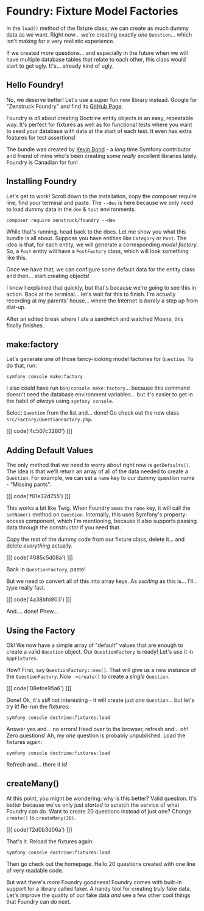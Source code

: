 # Foundry: Fixture Model Factories

In the `load()` method of the fixture class, we can create as much dummy data as
we want. Right now... we're creating exactly *one* `Question`... which isn't
making for a very realistic experience.

If we created *more* questions... and especially in the future when we will have
multiple database tables that relate to each other, this class would start to get
ugly. It's... already kind of ugly.

## Hello Foundry!

No, we deserve better! Let's use a super fun new library instead. Google for
"Zenstruck Foundry" and find its [GitHub Page](https://github.com/zenstruck/foundry).

Foundry is *all* about creating Doctrine entity objects in an easy, repeatable
way. It's perfect for fixtures as well as for functional tests where you want to
seed your database with data at the start of each test. It even has extra
features for test assertions!

The bundle was created by [Kevin Bond](https://github.com/kbond) - a *long* time
Symfony contributor and friend of mine who's been creating some *really* excellent
libraries lately. Foundry is Canadian for fun!

## Installing Foundry

Let's get to work! Scroll down to the installation, copy the composer require
line, find your terminal and paste. The `--dev` is here because we only need
to load dummy data in the `dev` & `test` environments.

```terminal-silent
composer require zenstruck/foundry --dev
```

While that's running, head back to the docs. Let me show you what this bundle is
all about. Suppose you have entities like `Category` or `Post`. The idea is that,
for each entity, we will generate a corresponding *model factory*. So, a `Post`
entity will have a `PostFactory` class, which will look something like this.

Once we have that, we can configure some default data for the entity class and
then... start creating objects!

I know I explained that quickly, but that's because we're going to see this in
action. Back at the terminal... let's wait for this to finish. I'm actually
recording at my parents' house... where the Internet is *barely* a step up from
dial-up.

After an edited break where I ate a sandwich and watched Moana, this finally
finishes.

## make:factory

Let's generate one of those fancy-looking model factories for `Question`. To
do that, run:

```terminal
symfony console make:factory
```

I also could have run `bin/console make:factory`... because this command doesn't
need the database environment variables... but it's easier to get in the habit of
*always* using `symfony console`.

Select `Question` from the list and... done! Go check out the new class
`src/Factory/QuestionFactory.php`.

[[[ code('4c507c3280') ]]]

## Adding Default Values

The only method that we need to worry about right now is `getDefaults()`. The
idea is that we'll return an array of all of the data needed to create a `Question`.
For example, we can set a `name` key to our dummy question name - "Missing pants".

[[[ code('f01e32d755') ]]]

This works a bit like Twig. When Foundry sees the `name` key, it will
call the `setName()` method on `Question`. Internally, this uses Symfony's
property-access component, which I'm mentioning, because it also supports passing
data through the constructor if you need that.

Copy the rest of the dummy code from our fixture class, delete it... and delete
*everything* actually. 

[[[ code('4085c5d08a') ]]]

Back in `QuestionFactory`, paste!

But we need to convert all of this into array keys. As *exciting* as this is...
I'll... type really fast.

[[[ code('4a38bfd803') ]]]

And.... done! Phew...

## Using the Factory

Ok! We now have a simple array of "default" values that are enough to create a
valid `Question` object. Our `QuestionFactory` is ready! Let's use it in
`AppFixtures`.

How? First, say `QuestionFactory::new()`. That will give us a new *instance* of the
`QuestionFactory`. Now `->create()` to create a *single* `Question`.

[[[ code('08efce95a6') ]]]

Done! Ok, it's *still* not interesting - it will create just *one* `Question`...
but let's try it! Re-run the fixtures:

```terminal
symfony console doctrine:fixtures:load
```

Answer yes and... no errors! Head over to the browser, refresh and... oh! Zero
questions! Ah, my *one* question is probably unpublished. Load the fixtures again:

```terminal-silent
symfony console doctrine:fixtures:load
```

Refresh and... there it is!

## createMany()

At this point, you might be wondering: why is this better? Valid question. It's
better because we've only just *started* to scratch the service of what Foundry
can do. Want to create 20 questions instead of just one? Change `create()` to
`createMany(20)`.

[[[ code('f2d0b3d06a') ]]]

That's it. Reload the fixtures again:

```terminal-silent
symfony console doctrine:fixtures:load
```

Then go check out the homepage. Hello 20 questions created with one line
of very readable code.

But wait there's *more* Foundry goodness! Foundry comes with built-in
support for a library called faker. A handy tool for creating *truly* fake
data. Let's improve the quality of our fake data *and* see a few other cool things
that Foundry can do next.
